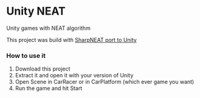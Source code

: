# Unity NEAT
Unity games with NEAT algorithm

This project was build with [SharpNEAT port to Unity](https://github.com/lordjesus/UnityNEAT)

### How to use it
1. Download this project
2. Extract it and open it with your version of Unity
3. Open Scene in CarRacer or in CarPlatform (which ever game you want)
4. Run the game and hit Start
